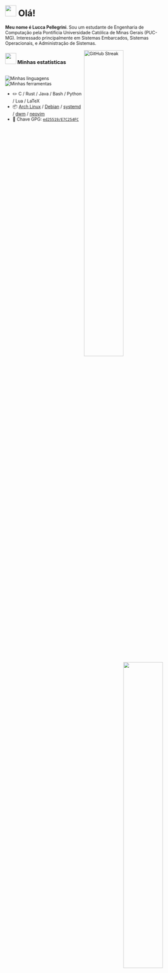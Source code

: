 # <img src="https://media.giphy.com/media/hvRJCLFzcasrR4ia7z/giphy.gif" width="35px"> Olá!

**Meu nome é Lucca Pellegrini**. Sou um estudante de Engenharia de Computação pela Pontifícia Universidade Católica de Minas Gerais (PUC-MG). Interessado principalmente em Sistemas Embarcados, Sistemas Operacionais, e Administração de Sistemas.

<picture>
        <source srcset="https://streak-stats.demolab.com?user=lucca-pellegrini&theme=dark&border_radius=15&locale=pt_BR&short_numbers=true&exclude_days=Sun%2CSat" media="(prefers-color-scheme: dark)">
    <img align="right" width="50%" src="https://streak-stats.demolab.com?user=lucca-pellegrini&border_radius=15&locale=pt_BR&short_numbers=true&exclude_days=Sun%2CSat" alt="GitHub Streak" />
</picture>

### <img src="https://i.pinimg.com/originals/65/c4/f4/65c4f452571be1261e9c623f7da488ac.gif" width="35px"> Minhas estatísticas

<div style="text-align: right;">
    <img align="right" width="50%" src="https://github-stats.verticordia.com/api?username=lucca-pellegrini&show_icons=true&abbabba=1&theme=transparent&include_all_commits=true">
    <br>
    <img align="right" width="50%" src="https://github-stats.verticordia.com/api/top-langs/?username=lucca-pellegrini&layout=donut">
</div>

<picture>
    <source srcset="https://skillicons.dev/icons?i=c,rust,java,bash,python,lua,latex&theme=dark" media="(prefers-color-scheme: dark)">
    <img src="https://skillicons.dev/icons?i=c,rust,java,bash,python,lua,latex&theme=light" alt="Minhas linguagens">
</picture>

<picture>
    <source srcset="https://skillicons.dev/icons?i=arch,debian,neovim,git,nginx,postgres,vercel&theme=dark" media="(prefers-color-scheme: dark)">
    <img src="https://skillicons.dev/icons?i=arch,debian,neovim,git,nginx,postgres,vercel&theme=light" alt="Minhas ferramentas">
</picture>

-   :pencil2: C / Rust / Java / Bash / Python / Lua / LaTeX
-   :package: [Arch Linux](https://wiki.archlinux.org/title/Arch_Linux) / [Debian](https://wiki.debian.org/Debian) / [systemd](https://systemd.io/) / [dwm](https://dwm.suckless.org/) / [neovim](https://neovim.io/)
-   :key: Chave GPG: [`ed25519/E7C254FC`](https://github.com/lucca-pellegrini.gpg)
